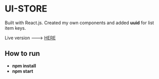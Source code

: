 # UI-STORE

Built with React.js. Created my own components and added **uuid** for list item keys.

Live version ---> [HERE](https://lemonstener.github.io/fasc-ui)

## How to run

- **npm install**
- **npm start**
